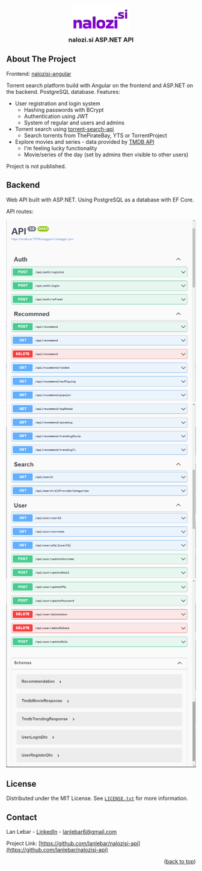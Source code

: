 <div id="readme-top"></div>
<br />
<div align="center">
  <a href="https://github.com/othneildrew/Best-README-Template">
    <img src="images/logo.png" alt="Logo" height="80">
  </a>
  <h3 align="center" style="margin-top:0;">nalozi.si ASP.NET API</h3>

</div>



<!-- ABOUT THE PROJECT -->
## About The Project

Frontend: [nalozisi-angular](https://github.com/lanlebar/nalozisi-angular)

Torrent search platform build with Angular on the frontend and ASP.NET on the backend. PostgreSQL database.
Features:
-  User registration and login system
    -  Hashing passwords with BCrypt
    - Authentication using JWT
    - System of regular and users and admins
- Torrent search using [torrent-search-api](https://www.npmjs.com/package/torrent-search-api)
    - Search torrents from ThePirateBay, YTS or TorrentProject
- Explore movies and series - data provided by [TMDB API](https://www.themoviedb.org/)
    - I'm feeling lucky functionality
    - Movie/series of the day (set by admins then visible to other users)

Project is not published.

## Backend

Web API built with ASP.NET. Using PostgreSQL as a database with EF Core.

API routes:

![API routes 1](images/routes1.png)
![API routes 2](images/routes2.png)
![API routes 3](images/routes3.png)


## License

Distributed under the MIT License. See [`LICENSE.txt`](LICENSE.txt) for more information.

## Contact

Lan Lebar - [LinkedIn](https://www.linkedin.com/in/lan-lebar) - lanlebar6@gmail.com

Project Link: [https://github.com/lanlebar/nalozisi-api](https://github.com/lanlebar/nalozisi-api)

<p align="right">(<a href="#readme-top">back to top</a>)</p>

